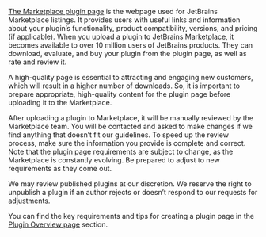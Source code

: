 [//]: # (title: Create Your Marketplace Listing)

[The Marketplace plugin page](https://plugins.jetbrains.com/) is the webpage used for JetBrains Marketplace listings. It provides users with useful links and information about your plugin’s functionality,  product compatibility, versions, and pricing (if applicable).  When you upload a plugin to JetBrains Marketplace, it becomes available to over 10 million users of JetBrains products. They can download, evaluate, and buy your plugin from the plugin page, as well as rate and review it.

A high-quality page is essential to attracting and engaging new customers, which will result in a higher number of downloads. So, it is important to prepare appropriate, high-quality content for the plugin page before uploading it to the Marketplace. 

<chapter title="Plugin page review">
</chapter>

After uploading a plugin to Marketplace, it will be manually reviewed by the Marketplace team. You will be contacted and asked to make changes if we find anything that doesn’t fit our guidelines. To speed up the review process, make sure the information you provide is complete and correct. Note that the plugin page requirements are subject to change, as the Marketplace is constantly evolving. Be prepared to adjust to new requirements as they come out.

<note><p>We may review published plugins at our discretion. We reserve the right to unpublish a plugin if an author rejects or doesn’t respond to our requests for adjustments.</p></note>

You can find the key requirements and tips for creating a plugin page in the [Plugin Overview page](plugin-overview-page.md) section.
